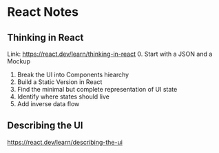 # React Notes

## Thinking in React
Link: https://react.dev/learn/thinking-in-react
0. Start with a JSON and a Mockup
1. Break the UI into Components hiearchy
2. Build a Static Version in React
3. Find the minimal but complete representation of UI state
4. Identify where states should live 
5. Add inverse data flow

## Describing the UI
https://react.dev/learn/describing-the-ui 
